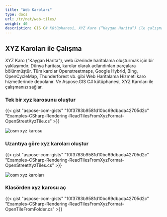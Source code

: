 ```yaml
---
title: "Web Karoları"
type: docs
url: /tr/net/web-tiles/
weight: 40
description: GIS C# Kütüphanesi, XYZ Karo (“Kaygan Harita”) ile çalışmanızı sağlayacaktır. Bir XYZ karosunu oluşturmak ve uzantıya göre ve klasörden XYZ karoları oluşturmak için örnek kodlara bakın.
---
```


## **XYZ Karoları ile Çalışma**
XYZ Karo ("Kaygan Harita"), web üzerinde haritalama oluşturmak için bir yaklaşımdır. Dünya haritası, karolar olarak adlandırılan parçalara bölünmüştür. Tüm karolar Openstreetmaps, Google Hybrid, Bing, OpenCycleMap, Thunderforest vb. gibi Web Haritalama Hizmeti karo hizmetlerinde depolanır. Ve Aspose.GIS C# kütüphanesi, XYZ Karoları ile çalışmanızı sağlar.
### **Tek bir xyz karosunu oluştur**
{{< gist "aspose-com-gists" "10f3783b9581d10bc69dbada42705d2c" "Examples-CSharp-Rendering-ReadTilesFromXyzFormat-OpenStreetXyzTile.cs" >}}

![osm xyz karosu](osm_tile.png)
### **Uzantıya göre xyz karoları oluştur**
{{< gist "aspose-com-gists" "10f3783b9581d10bc69dbada42705d2c" "Examples-CSharp-Rendering-ReadTilesFromXyzFormat-OpenStreetXyzTiles.cs" >}}

![osm xyz karoları](osm_tiles.png)
### **Klasörden xyz karosu aç**
{{< gist "aspose-com-gists" "10f3783b9581d10bc69dbada42705d2c" "Examples-CSharp-Rendering-ReadTilesFromXyzFormat-OpenTileFromFolder.cs" >}}
